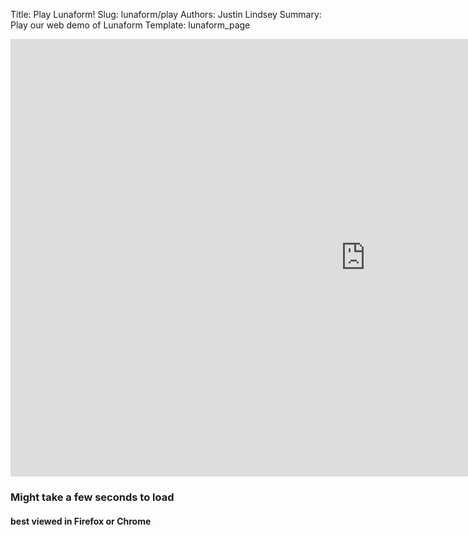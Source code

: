 Title: Play Lunaform!
Slug: lunaform/play 
Authors: Justin Lindsey
Summary: Play our web demo of Lunaform 
Template: lunaform_page

<iframe style="overflow: hidden; opacity: 1; visibility: visible;" src="http://chronobit.com/static/lunaform/index.html" width="1136px" height="700px" frameborder="0" scrolling="no" seamless="seamless" allowfullscreen="allowfullscreen"></iframe>

### Might take a few seconds to load
#### best viewed in Firefox or Chrome

